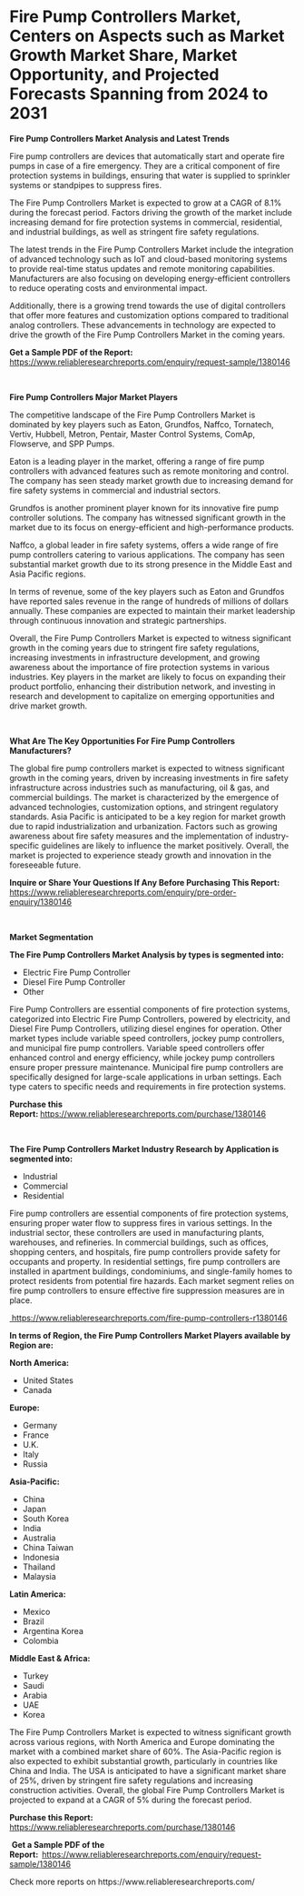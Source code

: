 <p><h1>Fire Pump Controllers Market, Centers on Aspects such as Market Growth Market Share, Market Opportunity, and Projected Forecasts Spanning from 2024 to 2031</h1></p><p><strong>Fire Pump Controllers Market Analysis and Latest Trends</strong></p>
<p><p>Fire pump controllers are devices that automatically start and operate fire pumps in case of a fire emergency. They are a critical component of fire protection systems in buildings, ensuring that water is supplied to sprinkler systems or standpipes to suppress fires.</p><p>The Fire Pump Controllers Market is expected to grow at a CAGR of 8.1% during the forecast period. Factors driving the growth of the market include increasing demand for fire protection systems in commercial, residential, and industrial buildings, as well as stringent fire safety regulations.</p><p>The latest trends in the Fire Pump Controllers Market include the integration of advanced technology such as IoT and cloud-based monitoring systems to provide real-time status updates and remote monitoring capabilities. Manufacturers are also focusing on developing energy-efficient controllers to reduce operating costs and environmental impact.</p><p>Additionally, there is a growing trend towards the use of digital controllers that offer more features and customization options compared to traditional analog controllers. These advancements in technology are expected to drive the growth of the Fire Pump Controllers Market in the coming years.</p></p>
<p><strong>Get a Sample PDF of the Report:&nbsp;</strong> <a href="https://www.reliableresearchreports.com/enquiry/request-sample/1380146">https://www.reliableresearchreports.com/enquiry/request-sample/1380146</a></p>
<p>&nbsp;</p>
<p><strong>Fire Pump Controllers Major Market Players</strong></p>
<p><p>The competitive landscape of the Fire Pump Controllers Market is dominated by key players such as Eaton, Grundfos, Naffco, Tornatech, Vertiv, Hubbell, Metron, Pentair, Master Control Systems, ComAp, Flowserve, and SPP Pumps. </p><p>Eaton is a leading player in the market, offering a range of fire pump controllers with advanced features such as remote monitoring and control. The company has seen steady market growth due to increasing demand for fire safety systems in commercial and industrial sectors. </p><p>Grundfos is another prominent player known for its innovative fire pump controller solutions. The company has witnessed significant growth in the market due to its focus on energy-efficient and high-performance products. </p><p>Naffco, a global leader in fire safety systems, offers a wide range of fire pump controllers catering to various applications. The company has seen substantial market growth due to its strong presence in the Middle East and Asia Pacific regions. </p><p>In terms of revenue, some of the key players such as Eaton and Grundfos have reported sales revenue in the range of hundreds of millions of dollars annually. These companies are expected to maintain their market leadership through continuous innovation and strategic partnerships.</p><p>Overall, the Fire Pump Controllers Market is expected to witness significant growth in the coming years due to stringent fire safety regulations, increasing investments in infrastructure development, and growing awareness about the importance of fire protection systems in various industries. Key players in the market are likely to focus on expanding their product portfolio, enhancing their distribution network, and investing in research and development to capitalize on emerging opportunities and drive market growth.</p></p>
<p>&nbsp;</p>
<p><strong>What Are The Key Opportunities For Fire Pump Controllers Manufacturers?</strong></p>
<p><p>The global fire pump controllers market is expected to witness significant growth in the coming years, driven by increasing investments in fire safety infrastructure across industries such as manufacturing, oil & gas, and commercial buildings. The market is characterized by the emergence of advanced technologies, customization options, and stringent regulatory standards. Asia Pacific is anticipated to be a key region for market growth due to rapid industrialization and urbanization. Factors such as growing awareness about fire safety measures and the implementation of industry-specific guidelines are likely to influence the market positively. Overall, the market is projected to experience steady growth and innovation in the foreseeable future.</p></p>
<p><strong>Inquire or Share Your Questions If Any Before Purchasing This Report:</strong> <a href="https://www.reliableresearchreports.com/enquiry/pre-order-enquiry/1380146">https://www.reliableresearchreports.com/enquiry/pre-order-enquiry/1380146</a></p>
<p>&nbsp;</p>
<p><strong>Market Segmentation</strong></p>
<p><strong>The Fire Pump Controllers Market Analysis by types is segmented into:</strong></p>
<p><ul><li>Electric Fire Pump Controller</li><li>Diesel Fire Pump Controller</li><li>Other</li></ul></p>
<p><p>Fire Pump Controllers are essential components of fire protection systems, categorized into Electric Fire Pump Controllers, powered by electricity, and Diesel Fire Pump Controllers, utilizing diesel engines for operation. Other market types include variable speed controllers, jockey pump controllers, and municipal fire pump controllers. Variable speed controllers offer enhanced control and energy efficiency, while jockey pump controllers ensure proper pressure maintenance. Municipal fire pump controllers are specifically designed for large-scale applications in urban settings. Each type caters to specific needs and requirements in fire protection systems.</p></p>
<p><strong>Purchase this Report:&nbsp;</strong><a href="https://www.reliableresearchreports.com/purchase/1380146">https://www.reliableresearchreports.com/purchase/1380146</a></p>
<p>&nbsp;</p>
<p><strong>The Fire Pump Controllers Market Industry Research by Application is segmented into:</strong></p>
<p><ul><li>Industrial</li><li>Commercial</li><li>Residential</li></ul></p>
<p><p>Fire pump controllers are essential components of fire protection systems, ensuring proper water flow to suppress fires in various settings. In the industrial sector, these controllers are used in manufacturing plants, warehouses, and refineries. In commercial buildings, such as offices, shopping centers, and hospitals, fire pump controllers provide safety for occupants and property. In residential settings, fire pump controllers are installed in apartment buildings, condominiums, and single-family homes to protect residents from potential fire hazards. Each market segment relies on fire pump controllers to ensure effective fire suppression measures are in place.</p></p>
<p><a href="https://www.reliableresearchreports.com/fire-pump-controllers-r1380146">&nbsp;https://www.reliableresearchreports.com/fire-pump-controllers-r1380146</a></p>
<p><strong>In terms of Region, the Fire Pump Controllers Market Players available by Region are:</strong></p>
<p>
    <p> <strong> North America: </strong>
        <ul>
            <li>United States</li>
            <li>Canada</li>
        </ul>
        </p> 
    <p> <strong> Europe: </strong>
        <ul>
            <li>Germany</li>
            <li>France</li>
            <li>U.K.</li>
            <li>Italy</li>
            <li>Russia</li>
        </ul>
        </p> 
    <p> <strong> Asia-Pacific: </strong>
        <ul>
            <li>China</li>
            <li>Japan</li>
            <li>South Korea</li>
            <li>India</li>
            <li>Australia</li>
            <li>China Taiwan</li>
            <li>Indonesia</li>
            <li>Thailand</li>
            <li>Malaysia</li>
        </ul>
        </p> 
    <p> <strong> Latin America: </strong>
        <ul>
            <li>Mexico</li>
            <li>Brazil</li>
            <li>Argentina Korea</li>
            <li>Colombia</li>
        </ul>
        </p> 
    <p> <strong> Middle East & Africa: </strong>
        <ul>
            <li>Turkey</li>
            <li>Saudi</li>
            <li>Arabia</li>
            <li>UAE</li>
            <li>Korea</li>
        </ul>
    </p>
    </p>
<p><p>The Fire Pump Controllers Market is expected to witness significant growth across various regions, with North America and Europe dominating the market with a combined market share of 60%. The Asia-Pacific region is also expected to exhibit substantial growth, particularly in countries like China and India. The USA is anticipated to have a significant market share of 25%, driven by stringent fire safety regulations and increasing construction activities. Overall, the global Fire Pump Controllers Market is projected to expand at a CAGR of 5% during the forecast period.</p></p>
<p><strong>Purchase this Report: </strong><a href="https://www.reliableresearchreports.com/purchase/1380146">https://www.reliableresearchreports.com/purchase/1380146</a></p>
<p>&nbsp;<strong>Get a Sample PDF of the Report:&nbsp;&nbsp;</strong><a href="https://www.reliableresearchreports.com/enquiry/request-sample/1380146">https://www.reliableresearchreports.com/enquiry/request-sample/1380146</a></p>
<p><strong></strong></p>
<p>Check more reports on https://www.reliableresearchreports.com/</p>